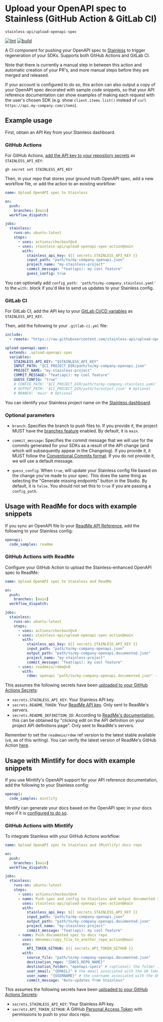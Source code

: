 # Upload your OpenAPI spec to Stainless (GitHub Action & GitLab CI)

```
stainless-api/upload-openapi-spec
```

[![lint](https://github.com/stainless-api/upload-openapi-spec-action/actions/workflows/lint.yml/badge.svg)](https://github.com/stainless-api/upload-openapi-spec-action/actions/workflows/lint.yml)
[![build](https://github.com/stainless-api/upload-openapi-spec-action/actions/workflows/build.yml/badge.svg)](https://github.com/stainless-api/upload-openapi-spec-action/actions/workflows/build.yml)

A CI component for pushing your OpenAPI spec to [Stainless](https://stainless.com/) to trigger regeneration of your SDKs. Supports both GitHub Actions and GitLab CI.

Note that there is currently a manual step in between this action and automatic creation of your PR's,
and more manual steps before they are merged and released.

If your account is configured to do so, this action can also output a copy of your OpenAPI spec decorated with sample code snippets,
so that your API reference documentation can show examples of making each request with the user's chosen SDK
(e.g. show `client.items.list()` instead of `curl https://api.my-company.com/items`).

## Example usage

First, obtain an API Key from your Stainless dashboard.

### GitHub Actions

For GitHub Actions, [add the API key to your repository secrets](https://docs.github.com/en/actions/security-guides/using-secrets-in-github-actions#creating-secrets-for-a-repository) as `STAINLESS_API_KEY`:

```
gh secret set STAINLESS_API_KEY
```

Then, in your repo that stores your ground truth OpenAPI spec, add a new workflow file, or add the action to an existing workflow:

```yaml
name: Upload OpenAPI spec to Stainless

on:
  push:
    branches: [main]
  workflow_dispatch:

jobs:
  stainless:
    runs-on: ubuntu-latest
    steps:
      - uses: actions/checkout@v4
      - uses: stainless-api/upload-openapi-spec-action@main
        with:
          stainless_api_key: ${{ secrets.STAINLESS_API_KEY }}
          input_path: "path/to/my-company-openapi.json"
          project_name: "my-stainless-project"
          commit_message: "feat(api): my cool feature"
          guess_config: true
```

You can optionally add `config_path: 'path/to/my-company.stainless.yaml'` to the `with:` block if you'd like to send us updates to your Stainless config.

### GitLab CI

For GitLab CI, add the API key to your [GitLab CI/CD variables](https://docs.gitlab.com/ee/ci/variables/#add-a-cicd-variable-to-a-project) as `STAINLESS_API_KEY`.

Then, add the following to your `.gitlab-ci.yml` file:

```yaml
include:
  - remote: "https://raw.githubusercontent.com/stainless-api/upload-openapi-spec-action/main/.gitlab-ci.yml"

upload-openapi-spec:
  extends: .upload-openapi-spec
  variables:
    STAINLESS_API_KEY: "$STAINLESS_API_KEY"
    INPUT_PATH: "$CI_PROJECT_DIR/path/to/my-company-openapi.json"
    PROJECT_NAME: "my-stainless-project"
    COMMIT_MESSAGE: "feat(api): my cool feature"
    GUESS_CONFIG: "true"
    # CONFIG_PATH: '$CI_PROJECT_DIR/path/to/my-company.stainless.yaml' # Optional
    # OUTPUT_PATH: '$CI_PROJECT_DIR/path/to/output.json' # Optional
    # BRANCH: 'main' # Optional
```

You can identify your Stainless project name on the [Stainless dashboard](https://app.stainless.com/).

### Optional parameters

- `branch`: Specifies the branch to push files to. If you provide it, the project MUST have the [branches
  feature](https://app.stainless.com/docs/guides/branches) enabled. By default, it is `main`.

- `commit_message`: Specifies the commit message that we will use for the commits generated for your SDKs as a result
  of the API change (and which will subsequently appear in the Changelog). If you provide it, it MUST follow the
  [Conventional Commits format](https://www.conventionalcommits.org/en/v1.0.0/). If you do not provide it, we will use a
  default message.

- `guess_config`: When `true`, will update your Stainless config file based on the change you've made to your spec. This
  does the same thing as selecting the "Generate missing endpoints" button in the Studio. By default, it is `false`. You
  should not set this to `true` if you are passing a `config_path`.

## Usage with ReadMe for docs with example snippets

If you sync an OpenAPI file to your [ReadMe API Reference](https://readme.com/), add the following to your Stainless config:

```yaml
openapi:
  code_samples: readme
```

### GitHub Actions with ReadMe

Configure your GitHub Action to upload the Stainless-enhanced OpenAPI spec to ReadMe:

```yaml
name: Upload OpenAPI spec to Stainless and ReadMe

on:
  push:
    branches: [main]
  workflow_dispatch:

jobs:
  stainless:
    runs-on: ubuntu-latest
    steps:
      - uses: actions/checkout@v4
      - uses: stainless-api/upload-openapi-spec-action@main
        with:
          stainless_api_key: ${{ secrets.STAINLESS_API_KEY }}
          input_path: "path/to/my-company-openapi.json"
          output_path: "path/to/my-company-openapi.documented.json"
          project_name: "my-stainless-project"
          commit_message: "feat(api): my cool feature"
      - uses: readmeio/rdme@v8
        with:
          rdme: openapi "path/to/my-company-openapi.documented.json" --key=${{ secrets.README_TOKEN }} --id=${{ secrets.README_DEFINITION_ID }}
```

This assumes the following secrets have been [uploaded to your GitHub Actions Secrets](https://docs.github.com/en/actions/security-guides/encrypted-secrets):

- `secrets.STAINLESS_API_KEY`: Your Stainless API key.
- `secrets.README_TOKEN`: Your [ReadMe API key](https://docs.readme.com/main/reference/intro/authentication#api-key-quick-start). Only sent to ReadMe's servers.
- `secrets.README_DEFINITION_ID`: According to [ReadMe's documentation](https://docs.readme.com/main/docs/openapi-resyncing#api-definition-ids),
  this can be obtained by "clicking edit on the API definition on your project API definitions page". Only sent to ReadMe's servers.

Remember to set the `readmeio/rdme` ref version to the latest stable available (`v8`, as of this writing). You can verify the latest version of ReadMe's GitHub Action [here](https://github.com/marketplace/actions/rdme-sync-to-readme).

## Usage with Mintlify for docs with example snippets

If you use Mintlify's OpenAPI support for your API reference documentation,
add the following to your Stainless config:

```yaml
openapi:
  code_samples: mintlify
```

Mintlify can generate your docs based on the OpenAPI spec in your docs repo if it is [configured to do so](https://mintlify.com/docs/api-playground/openapi/setup#in-the-repo).

### GitHub Actions with Mintlify

To integrate Stainless with your GitHub Actions workflow:

```yaml
name: Upload OpenAPI spec to Stainless and (Mintlify) docs repo

on:
  push:
    branches: [main]
  workflow_dispatch:

jobs:
  stainless:
    runs-on: ubuntu-latest
    steps:
      - uses: actions/checkout@v4
      - name: Push spec and config to Stainless and output documented spec
        uses: stainless-api/upload-openapi-spec-action@main
        with:
          stainless_api_key: ${{ secrets.STAINLESS_API_KEY }}
          input_path: "path/to/my-company-openapi.json"
          output_path: "path/to/my-company-openapi.documented.json"
          project_name: "my-stainless-project"
          commit_message: "feat(api): my cool feature"
      - name: Push documented spec to docs repo
        uses: dmnemec/copy_file_to_another_repo_action@main
        env:
          API_TOKEN_GITHUB: ${{ secrets.API_TOKEN_GITHUB }}
        with:
          source_file: "path/to/my-company-openapi.documented.json"
          destination_repo: "{DOCS_REPO_NAME}"
          destination_folder: "openapi-specs" # (optional) the folder in the destination repository to place the file in, if not the root directory
          user_email: "{EMAIL}" # the email associated with the GH token
          user_name: "{USERNAME}" # the username associated with the GH token
          commit_message: "Auto-updates from Stainless"
```

This assumes the following secrets have been [uploaded to your GitHub Actions Secrets](https://docs.github.com/en/actions/security-guides/encrypted-secrets):

- `secrets.STAINLESS_API_KEY`: Your Stainless API key.
- `secrets.API_TOKEN_GITHUB`: A GitHub [Personal Access Token](https://docs.github.com/en/authentication/keeping-your-account-and-data-secure/managing-your-personal-access-tokens) with permissions to push to your docs repo.
